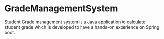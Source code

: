 # GradeManagementSystem
Student Grade management system is a Java application to calculate student grade which is developed to have a hands-on experience on Spring boot.
